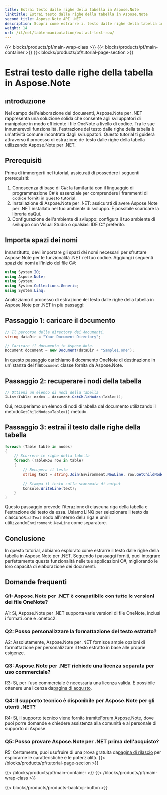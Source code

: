 ```yaml
---
title: Estrai testo dalle righe della tabella in Aspose.Note
linktitle: Estrai testo dalle righe della tabella in Aspose.Note
second_title: Aspose.Note API .NET
description: Scopri come estrarre il testo dalle righe della tabella in Aspose.Note per .NET con questo tutorial completo.
weight: 14
url: /it/net/table-manipulation/extract-text-row/
---
```


{{< blocks/products/pf/main-wrap-class >}}
{{< blocks/products/pf/main-container >}}
{{< blocks/products/pf/tutorial-page-section >}}

# Estrai testo dalle righe della tabella in Aspose.Note

## introduzione

Nel campo dell'elaborazione dei documenti, Aspose.Note per .NET rappresenta una soluzione solida che consente agli sviluppatori di manipolare in modo efficiente i file OneNote a livello di codice. Tra le sue innumerevoli funzionalità, l'estrazione del testo dalle righe della tabella è un'attività comune incontrata dagli sviluppatori. Questo tutorial ti guiderà attraverso il processo di estrazione del testo dalle righe della tabella utilizzando Aspose.Note per .NET.

## Prerequisiti

Prima di immergerti nel tutorial, assicurati di possedere i seguenti prerequisiti:

1. Conoscenza di base di C#: la familiarità con il linguaggio di programmazione C# è essenziale per comprendere i frammenti di codice forniti in questo tutorial.
2.  Installazione di Aspose.Note per .NET: assicurati di avere Aspose.Note per .NET installato nel tuo ambiente di sviluppo. È possibile scaricare la libreria da[Qui](https://releases.aspose.com/note/net/).
3. Configurazione dell'ambiente di sviluppo: configura il tuo ambiente di sviluppo con Visual Studio o qualsiasi IDE C# preferito.

## Importa spazi dei nomi

Innanzitutto, devi importare gli spazi dei nomi necessari per sfruttare Aspose.Note per le funzionalità .NET nel tuo codice. Aggiungi i seguenti spazi dei nomi all'inizio del file C#:

```csharp
using System.IO;
using Aspose.Note;
using System;
using System.Collections.Generic;
using System.Linq;
```

Analizziamo il processo di estrazione del testo dalle righe della tabella in Aspose.Note per .NET in più passaggi:

## Passaggio 1: caricare il documento

```csharp
// Il percorso della directory dei documenti.
string dataDir = "Your Document Directory";

// Caricare il documento in Aspose.Note.
Document document = new Document(dataDir + "Sample1.one");
```

 In questo passaggio carichiamo il documento OneNote di destinazione in un'istanza del file`Document` classe fornita da Aspose.Note.

## Passaggio 2: recuperare i nodi della tabella

```csharp
// Ottieni un elenco di nodi della tabella
IList<Table> nodes = document.GetChildNodes<Table>();
```

 Qui, recuperiamo un elenco di nodi di tabella dal documento utilizzando il metodo`GetChildNodes<Table>()` metodo.

## Passaggio 3: estrai il testo dalle righe della tabella

```csharp
foreach (Table table in nodes)
{
	// Scorrere le righe della tabella
	foreach (TableRow row in table)
	{
		// Recupera il testo
		string text = string.Join(Environment.NewLine, row.GetChildNodes<RichText>().Select(e => e.Text)) + Environment.NewLine;
   
		// Stampa il testo sulla schermata di output
		Console.WriteLine(text);
	}
}
```

 Questo passaggio prevede l'iterazione di ciascuna riga della tabella e l'estrazione del testo da essa. Usiamo LINQ per selezionare il testo da ciascuno`RichText` nodo all'interno della riga e unirli utilizzando`Environment.NewLine` come separatore.

## Conclusione

In questo tutorial, abbiamo esplorato come estrarre il testo dalle righe della tabella in Aspose.Note per .NET. Seguendo i passaggi forniti, puoi integrare perfettamente questa funzionalità nelle tue applicazioni C#, migliorando le loro capacità di elaborazione dei documenti.

## Domande frequenti

### Q1: Aspose.Note per .NET è compatibile con tutte le versioni dei file OneNote?

A1: Sì, Aspose.Note per .NET supporta varie versioni di file OneNote, inclusi i formati .one e .onetoc2.

### Q2: Posso personalizzare la formattazione del testo estratto?

A2: Assolutamente, Aspose.Note per .NET fornisce ampie opzioni di formattazione per personalizzare il testo estratto in base alle proprie esigenze.

### Q3: Aspose.Note per .NET richiede una licenza separata per uso commerciale?

 R3: Sì, per l'uso commerciale è necessaria una licenza valida. È possibile ottenere una licenza da[pagina di acquisto](https://purchase.aspose.com/buy).

### Q4: Il supporto tecnico è disponibile per Aspose.Note per gli utenti .NET?

 R4: Sì, il supporto tecnico viene fornito tramite[Forum Aspose.Note](https://forum.aspose.com/c/note/28), dove puoi porre domande e chiedere assistenza alla comunità e al personale di supporto di Aspose.

### Q5: Posso provare Aspose.Note per .NET prima dell'acquisto?

 R5: Certamente, puoi usufruire di una prova gratuita da[pagina di rilascio](https://releases.aspose.com/) per esplorarne le caratteristiche e le potenzialità.
{{< /blocks/products/pf/tutorial-page-section >}}

{{< /blocks/products/pf/main-container >}}
{{< /blocks/products/pf/main-wrap-class >}}

{{< blocks/products/products-backtop-button >}}

